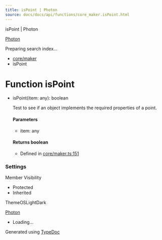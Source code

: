 ```yaml
---
title: isPoint | Photon
source: docs/docs/api/functions/core_maker.isPoint.html
---
```


isPoint | Photon

[Photon](../index.md)




Preparing search index...

* [core/maker](../modules/core_maker.md)
* isPoint

# Function isPoint

* isPoint(item: any): boolean

  Test to see if an object implements the required properties of a point.

  #### Parameters

  + item: any

  #### Returns boolean

  + Defined in [core/maker.ts:151](https://github.com/mwhite454/photon/blob/main/packages/photon/src/core/maker.ts#L151)

### Settings

Member Visibility

* Protected
* Inherited

ThemeOSLightDark

[Photon](../index.md)

* Loading...

Generated using [TypeDoc](https://typedoc.org/)
